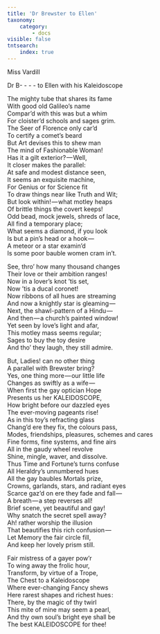 ```yaml
---
title: 'Dr Brewster to Ellen'
taxonomy:
    category:
        - docs
visible: false
tntsearch:
    index: true
---
```


<div class="author">Miss Vardill</div>

<span class="title">Dr B- - - - to Ellen with his Kaleidoscope</span>

The mighty tube that shares its fame  
With good old Galileo’s name  
Compar’d with this was but a whim  
For cloister’d schools and sages grim.  
The Seer of Florence only car’d  
To certify a comet’s beard  
But Art devises this to shew man  
The mind of Fashionable Woman!  
Has it a gilt exterior? — Well,  
It closer makes the parallel:  
At safe and modest distance seen,  
It seems an exquisite machine,  
For Genius or for Science fit  
To draw things near like Truth and Wit;  
But look within! — what motley heaps  
Of brittle things the covert keeps!  
Odd bead, mock jewels, shreds of lace,  
All find a temporary place;  
What seems a diamond, if you look  
Is but a pin’s head or a hook —   
A meteor or a star examin’d  
Is some poor bauble women cram in’t.  

See, thro’ how many thousand changes  
Their love or their ambition ranges!  
Now in a lover’s knot ’tis set,  
Now ’tis a ducal coronet!  
Now ribbons of all hues are streaming  
And now a knightly star is gleaming —   
Next, the shawl-pattern of a Hindu —   
And then — a church’s painted window!  
Yet seen by love’s light and afar,  
This motley mass seems regular;   
Sages to buy the toy desire  
And tho’ they laugh, they still admire.
  
But, Ladies! can no other thing  
A parallel with Brewster bring?  
Yes, one thing more — our little life  
Changes as swiftly as a wife —   
When first the gay optician Hope  
Presents us her <span class="small">KALEIDOSCOPE</span>,  
How bright before our dazzled eyes  
The ever-moving pageants rise!  
As in this toy’s refracting glass  
Chang’d ere they fix, the colours pass,  
Modes, friendships, pleasures, schemes and cares  
Fine forms, fine systems, and fine airs  
All in the gaudy wheel revolve  
Shine, mingle, waver, and dissolve.  
Thus Time and Fortune’s turns confuse  
All Heraldry’s unnumbered hues  
All the gay baubles Mortals prize,  
Crowns, garlands, stars, and radiant eyes  
Scarce gaz’d on ere they fade and fall —   
A breath — a step reverses all!   
Brief scene, yet beautiful and gay!  
Why snatch the secret spell away?  
Ah! rather worship the illusion  
That beautifies this rich confusion —   
Let Memory the fair circle fill,  
And keep her lovely prism still.  

Fair mistress of a gayer pow’r  
To wing away the frolic hour,  
Transform, by virtue of a Trope,  
The Chest to a Kaleidoscope  
Where ever-changing Fancy shews  
Here rarest shapes and richest hues :  
There, by the magic of thy twirl  
This mite of mine may seem a pearl,   
And thy own soul’s bright eye shall be  
The best <span class="small">KALEIDOSCOPE</span> for thee!  